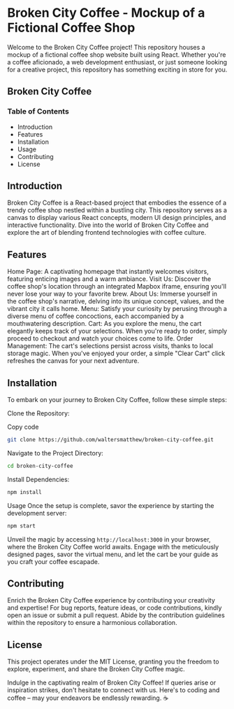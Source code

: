 # Broken City Coffee - Mockup of a Fictional Coffee Shop

Welcome to the Broken City Coffee project! This repository houses a mockup of a fictional coffee shop website built using React. Whether you're a coffee aficionado, a web development enthusiast, or just someone looking for a creative project, this repository has something exciting in store for you.

## Broken City Coffee

### Table of Contents

<ul>
<li>Introduction</li>
<li>Features</li>
<li>Installation</li>
<li>Usage</li>
<li>Contributing</li>
<li>License</li>
</ul>

## Introduction

Broken City Coffee is a React-based project that embodies the essence of a trendy coffee shop nestled within a bustling city. This repository serves as a canvas to display various React concepts, modern UI design principles, and interactive functionality. Dive into the world of Broken City Coffee and explore the art of blending frontend technologies with coffee culture.

## Features

Home Page: A captivating homepage that instantly welcomes visitors, featuring enticing images and a warm ambiance.
Visit Us: Discover the coffee shop's location through an integrated Mapbox iframe, ensuring you'll never lose your way to your favorite brew.
About Us: Immerse yourself in the coffee shop's narrative, delving into its unique concept, values, and the vibrant city it calls home.
Menu: Satisfy your curiosity by perusing through a diverse menu of coffee concoctions, each accompanied by a mouthwatering description.
Cart: As you explore the menu, the cart elegantly keeps track of your selections. When you're ready to order, simply proceed to checkout and watch your choices come to life.
Order Management: The cart's selections persist across visits, thanks to local storage magic. When you've enjoyed your order, a simple "Clear Cart" click refreshes the canvas for your next adventure.

## Installation

To embark on your journey to Broken City Coffee, follow these simple steps:

Clone the Repository:

Copy code

```bash
git clone https://github.com/waltersmatthew/broken-city-coffee.git
```

Navigate to the Project Directory:

```bash
cd broken-city-coffee
```

Install Dependencies:

```bash
npm install
```

Usage
Once the setup is complete, savor the experience by starting the development server:

```bash
npm start
```

Unveil the magic by accessing `http://localhost:3000` in your browser, where the Broken City Coffee world awaits. Engage with the meticulously designed pages, savor the virtual menu, and let the cart be your guide as you craft your coffee escapade.

## Contributing

Enrich the Broken City Coffee experience by contributing your creativity and expertise! For bug reports, feature ideas, or code contributions, kindly open an issue or submit a pull request. Abide by the contribution guidelines within the repository to ensure a harmonious collaboration.

## License

This project operates under the MIT License, granting you the freedom to explore, experiment, and share the Broken City Coffee magic.

Indulge in the captivating realm of Broken City Coffee! If queries arise or inspiration strikes, don't hesitate to connect with us. Here's to coding and coffee – may your endeavors be endlessly rewarding. ☕
